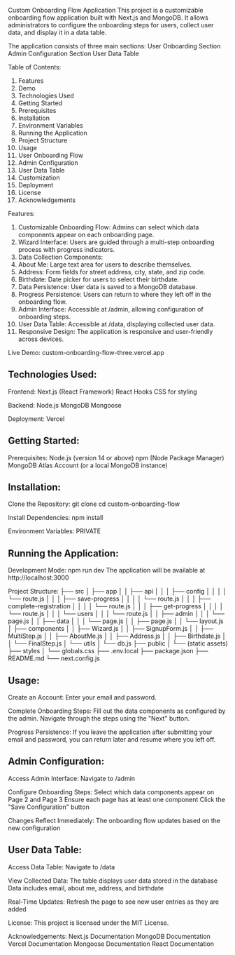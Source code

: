 Custom Onboarding Flow Application
This project is a customizable onboarding flow application built with Next.js and MongoDB.
It allows administrators to configure the onboarding steps for users, collect user data, and display it in a data table.

The application consists of three main sections:
User Onboarding Section
Admin Configuration Section
User Data Table

Table of Contents:

1. Features
2. Demo
3. Technologies Used
4. Getting Started
5. Prerequisites
6. Installation
7. Environment Variables
8. Running the Application
9. Project Structure
10. Usage
11. User Onboarding Flow
12. Admin Configuration
13. User Data Table
14. Customization
15. Deployment
16. License
17. Acknowledgements

Features:

1. Customizable Onboarding Flow: Admins can select which data components appear on each onboarding page.
2. Wizard Interface: Users are guided through a multi-step onboarding process with progress indicators.
3. Data Collection Components:
4. About Me: Large text area for users to describe themselves.
5. Address: Form fields for street address, city, state, and zip code.
6. Birthdate: Date picker for users to select their birthdate.
7. Data Persistence: User data is saved to a MongoDB database.
8. Progress Persistence: Users can return to where they left off in the onboarding flow.
9. Admin Interface: Accessible at /admin, allowing configuration of onboarding steps.
10. User Data Table: Accessible at /data, displaying collected user data.
11. Responsive Design: The application is responsive and user-friendly across devices.

Live Demo:
custom-onboarding-flow-three.vercel.app

## Technologies Used:

Frontend:
Next.js (React Framework)
React Hooks
CSS for styling

Backend:
Node.js
MongoDB
Mongoose

Deployment:
Vercel

## Getting Started:

Prerequisites:
Node.js (version 14 or above)
npm (Node Package Manager)
MongoDB Atlas Account (or a local MongoDB instance)

## Installation:

Clone the Repository:
git clone <SSH>
cd custom-onboarding-flow

Install Dependencies:
npm install

Environment Variables:
PRIVATE

## Running the Application:

Development Mode:
npm run dev
The application will be available at http://localhost:3000

Project Structure:
├── src
│ ├── app
│ │ ├── api
│ │ │ ├── config
│ │ │ │ └── route.js
│ │ │ ├── save-progress
│ │ │ │ └── route.js
│ │ │ ├── complete-registration
│ │ │ │ └── route.js
│ │ │ ├── get-progress
│ │ │ │ └── route.js
│ │ │ └── users
│ │ │ └── route.js
│ │ ├── admin
│ │ │ └── page.js
│ │ ├── data
│ │ │ └── page.js
│ │ ├── page.js
│ │ └── layout.js
│ ├── components
│ │ ├── Wizard.js
│ │ ├── SignupForm.js
│ │ ├── MultiStep.js
│ │ ├── AboutMe.js
│ │ ├── Address.js
│ │ ├── Birthdate.js
│ │ └── FinalStep.js
│ └── utils
│ └── db.js
├── public
│ └── (static assets)
├── styles
│ └── globals.css
├── .env.local
├── package.json
├── README.md
└── next.config.js

## Usage:

Create an Account: Enter your email and password.

Complete Onboarding Steps:
Fill out the data components as configured by the admin.
Navigate through the steps using the "Next" button.

Progress Persistence:
If you leave the application after submitting your email and password, you can return later and resume where you left off.

## Admin Configuration:

Access Admin Interface:
Navigate to /admin

Configure Onboarding Steps:
Select which data components appear on Page 2 and Page 3
Ensure each page has at least one component
Click the "Save Configuration" button

Changes Reflect Immediately:
The onboarding flow updates based on the new configuration

## User Data Table:

Access Data Table:
Navigate to /data

View Collected Data:
The table displays user data stored in the database
Data includes email, about me, address, and birthdate

Real-Time Updates:
Refresh the page to see new user entries as they are added

License:
This project is licensed under the MIT License.

Acknowledgements:
Next.js Documentation
MongoDB Documentation
Vercel Documentation
Mongoose Documentation
React Documentation
